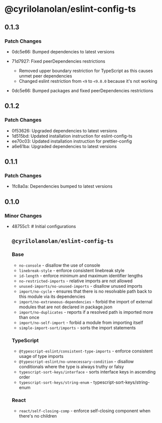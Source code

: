 # @cyrilolanolan/eslint-config-ts

## 0.1.3

### Patch Changes

- 0dc5e66: Bumped dependencies to latest versions
- 71d7927: Fixed peerDependencies restrictions

  - Removed upper boundary restriction for TypeScript as this causes unmet peer dependencies
  - Changed eslint restriction from `<9` to `<9.0.0` because it's not working

- 0dc5e66: Bumped packages and fixed peerDependencies restrictions

## 0.1.2

### Patch Changes

- 0f53626: Upgraded dependencies to latest versions
- 1d515bd: Updated installation instruction for eslint-config-ts
- ee70c03: Updated installation instruction for prettier-config
- a6e61ba: Upgraded dependencies to latest versions

## 0.1.1

### Patch Changes

- 1fc8a0a: Dependencies bumped to latest versions

## 0.1.0

### Minor Changes

- 48755c1: # Initial configurations

  ## `@cyrilolanolan/eslint-config-ts`

  ### Base

  - `no-console` - disallow the use of console
  - `linebreak-style` - enforce consistent linebreak style
  - `id-length` - enforce minimum and maximum identifier lengths
  - `no-restricted-imports` - relative imports are not allowed
  - `unused-imports/no-unused-imports` - disallow unused imports
  - `import/no-cycle` - ensures that there is no resolvable path back to this module via its dependencies
  - `import/no-extraneous-dependencies` - forbid the import of external modules that are not declared in package.json
  - `import/no-duplicates` - reports if a resolved path is imported more than once
  - `import/no-self-import` - forbid a module from importing itself
  - `simple-import-sort/imports` - sorts the import statements

  ### TypeScript

  - `@typescript-eslint/consistent-type-imports` - enforce consistent usage of type imports
  - `@typescript-eslint/no-unnecessary-condition` - disallow conditionals where the type is always truthy or falsy
  - `typescript-sort-keys/interface` - sorts interface keys in ascending order
  - `typescript-sort-keys/string-enum` - typescript-sort-keys/string-enum

  ### React

  - `react/self-closing-comp` - enforce self-closing component when there's no children
